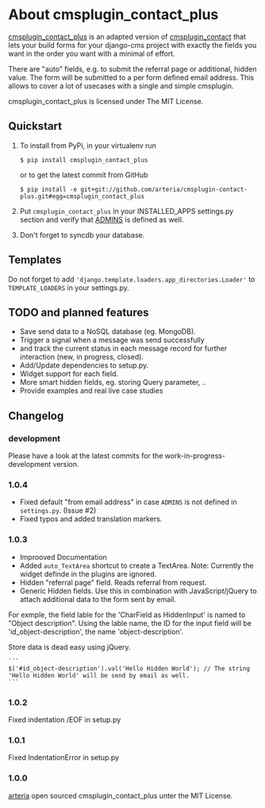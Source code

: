 # About cmsplugin_contact_plus

[cmsplugin_contact_plus](https://github.com/arteria/cmsplugin-contact-plus/) is an adapted version of 
[cmsplugin_contact](https://github.com/rtpm/cmsplugin_contact) that lets your build forms for your django-cms project 
with exactly the fields you want in the order you want with a minimal of effort. 

There are "auto" fields, e.g. to submit the referral page or additional, hidden value. 
The form will be submitted to a per form defined email address. This allows to cover a lot of 
usecases with a single and simple cmsplugin. 

cmsplugin_contact_plus is licensed under The MIT License.

## Quickstart

1. To install from PyPi, in your virtualenv run

	```
	$ pip install cmsplugin_contact_plus
	```
	
	or to get the latest commit from GitHub
	 
	```
	$ pip install -e git+git://github.com/arteria/cmsplugin-contact-plus.git#egg=cmsplugin_contact_plus
	```
	

2. Put ``cmsplugin_contact_plus`` in your INSTALLED_APPS settings.py section and verify that [ADMINS](https://docs.djangoproject.com/en/dev/ref/settings/#admins) is defined as well.

3. Don't forget to syncdb your database.

## Templates

Do not forget to add ``'django.template.loaders.app_directories.Loader'`` to ``TEMPLATE_LOADERS`` in your settings.py.   


## TODO and planned features
- Save send data to a NoSQL database (eg. MongoDB).
- Trigger a signal when a message was send successfully
- and track the current status in each message record for further interaction (new, in progress, closed). 
- Add/Update dependencies to setup.py.
- Widget support for each field.  
- More smart hidden fields, eg. storing Query parameter, ..
- Provide examples and real live case studies


## Changelog
### development 
Please have a look at the latest commits for the work-in-progress-development version.

### 1.0.4
- Fixed default "from email address" in case ``ADMINS`` is not defined in ``settings.py``. (Issue #2)
- Fixed typos and added translation markers.

### 1.0.3
- Improoved Documentation
- Added ``auto_TextArea`` shortcut to create a TextArea. Note: Currently the widget definde in the plugins are ignored. 
- Hidden "referral page" field. Reads referral from request.
- Generic Hidden fields. Use this in combination with JavaScript/jQuery to attach additional data to the form sent by email.

For exmple, the field lable for the 'CharField as HiddenInput' is named to "Object description". 
Using the lable name, the ID for the input field will be 'id_object-description', the name 'object-description'.

Store data is dead easy using jQuery.

	```
	$('#id_object-description').val('Hello Hidden World'); // The string 'Hello Hidden World' will be send by email as well.
	```


### 1.0.2
Fixed indentation /EOF in setup.py


### 1.0.1
Fixed IndentationError in setup.py

### 1.0.0

[arteria](https://github.com/arteria/) open sourced cmsplugin_contact_plus unter the MIT License.



